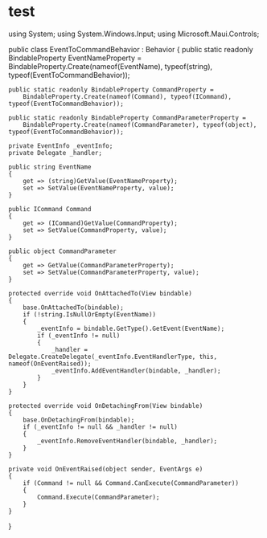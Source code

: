 # test
using System;
using System.Windows.Input;
using Microsoft.Maui.Controls;

public class EventToCommandBehavior : Behavior<View>
{
    public static readonly BindableProperty EventNameProperty =
        BindableProperty.Create(nameof(EventName), typeof(string), typeof(EventToCommandBehavior));

    public static readonly BindableProperty CommandProperty =
        BindableProperty.Create(nameof(Command), typeof(ICommand), typeof(EventToCommandBehavior));

    public static readonly BindableProperty CommandParameterProperty =
        BindableProperty.Create(nameof(CommandParameter), typeof(object), typeof(EventToCommandBehavior));

    private EventInfo _eventInfo;
    private Delegate _handler;

    public string EventName
    {
        get => (string)GetValue(EventNameProperty);
        set => SetValue(EventNameProperty, value);
    }

    public ICommand Command
    {
        get => (ICommand)GetValue(CommandProperty);
        set => SetValue(CommandProperty, value);
    }

    public object CommandParameter
    {
        get => GetValue(CommandParameterProperty);
        set => SetValue(CommandParameterProperty, value);
    }

    protected override void OnAttachedTo(View bindable)
    {
        base.OnAttachedTo(bindable);
        if (!string.IsNullOrEmpty(EventName))
        {
            _eventInfo = bindable.GetType().GetEvent(EventName);
            if (_eventInfo != null)
            {
                _handler = Delegate.CreateDelegate(_eventInfo.EventHandlerType, this, nameof(OnEventRaised));
                _eventInfo.AddEventHandler(bindable, _handler);
            }
        }
    }

    protected override void OnDetachingFrom(View bindable)
    {
        base.OnDetachingFrom(bindable);
        if (_eventInfo != null && _handler != null)
        {
            _eventInfo.RemoveEventHandler(bindable, _handler);
        }
    }

    private void OnEventRaised(object sender, EventArgs e)
    {
        if (Command != null && Command.CanExecute(CommandParameter))
        {
            Command.Execute(CommandParameter);
        }
    }
}
